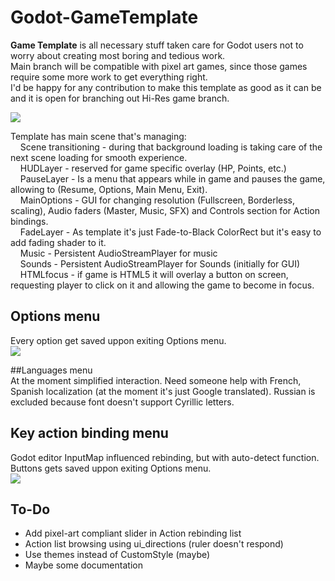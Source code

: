 
# Godot-GameTemplate
**Game Template** is all necessary stuff taken care for Godot users not to worry about creating most boring and tedious work.  
Main branch will be compatible with pixel art games, since those games require some more work to get everything right.  
I'd be happy for any contribution to make this template as good as it can be and it is open for branching out Hi-Res game branch.  

![](https://github.com/nezvers/Godot-GameTemplate/blob/master/Img/MainSceneTree.PNG?raw=true)

Template has main scene that's managing:  
&nbsp;&nbsp;&nbsp;&nbsp;Scene transitioning - during that background loading is taking care of the next scene loading for smooth experience.  
&nbsp;&nbsp;&nbsp;&nbsp;HUDLayer - reserved for game specific overlay (HP, Points, etc.)  
&nbsp;&nbsp;&nbsp;&nbsp;PauseLayer - Is a menu that appears while in game and pauses the game, allowing to (Resume, Options, Main Menu, Exit).  
&nbsp;&nbsp;&nbsp;&nbsp;MainOptions - GUI for changing resolution (Fullscreen, Borderless, scaling), Audio faders (Master, Music, SFX) and Controls section for Action bindings.    
&nbsp;&nbsp;&nbsp;&nbsp;FadeLayer - As template it's just Fade-to-Black ColorRect but it's easy to add fading shader to it.  
&nbsp;&nbsp;&nbsp;&nbsp;Music - Persistent AudioStreamPlayer for music  
&nbsp;&nbsp;&nbsp;&nbsp;Sounds - Persistent AudioStreamPlayer for Sounds (initially for GUI)  
&nbsp;&nbsp;&nbsp;&nbsp;HTMLfocus - if game is HTML5 it will overlay a button on screen, requesting player to click on it and allowing the game to become in focus.  

## Options menu  
Every option get saved uppon exiting Options menu.  
![](https://github.com/nezvers/Godot-GameTemplate/blob/master/Img/Options.png?raw=true)

##Languages menu  
At the moment simplified interaction. Need someone help with French, Spanish localization (at the moment it's just Google translated).
Russian is excluded because font doesn't support Cyrillic letters.

## Key action binding menu  
Godot editor InputMap influenced rebinding, but with auto-detect function.  
Buttons gets saved uppon exiting Options menu.  
![](https://github.com/nezvers/Godot-GameTemplate/blob/master/Img/Controls.PNG?raw=true)

## To-Do
* Add pixel-art compliant slider in Action rebinding list
* Action list browsing using ui_directions (ruler doesn't respond)
* Use themes instead of CustomStyle (maybe)
* Maybe some documentation
